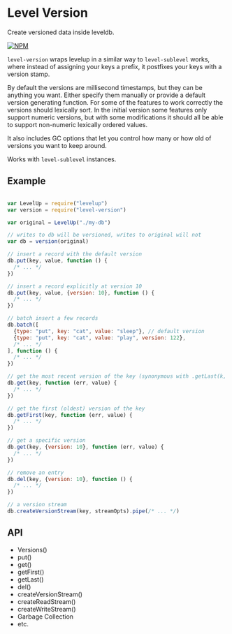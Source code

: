 Level Version
=============

Create versioned data inside leveldb.

[![NPM](https://nodei.co/npm/level-version.png)](https://nodei.co/npm/level-version/)

`level-version` wraps levelup in a similar way to `level-sublevel` works, where instead of assigning your keys a prefix, it postfixes your keys with a version stamp.

By default the versions are millisecond timestamps, but they can be anything you want. Either specify them manually or provide a default version generating function. For some of the features to work correctly the versions should lexically sort. In the initial version some features only support numeric versions, but with some modifications it should all be able to support non-numeric lexically ordered values.

It also includes GC options that let you control how many or how old of versions you want to keep around.

Works with `level-sublevel` instances.

Example
-------

```javascript

var LevelUp = require("levelup")
var version = require("level-version")

var original = LevelUp("./my-db")

// writes to db will be versioned, writes to original will not
var db = version(original)

// insert a record with the default version
db.put(key, value, function () {
  /* ... */
})

// insert a record explicitly at version 10
db.put(key, value, {version: 10}, function () {
  /* ... */
})

// batch insert a few records
db.batch([
  {type: "put", key: "cat", value: "sleep"}, // default version
  {type: "put", key: "cat", value: "play", version: 122},
  /* ... */
], function () {
  /* ... */
})

// get the most recent version of the key (synonymous with .getLast(k, cb))
db.get(key, function (err, value) {
  /* ... */
})

// get the first (oldest) version of the key
db.getFirst(key, function (err, value) {
  /* ... */
})

// get a specific version
db.get(key, {version: 10}, function (err, value) {
  /* ... */
})

// remove an entry
db.del(key, {version: 10}, function () {
  /* ... */
})

// a version stream
db.createVersionStream(key, streamOpts).pipe(/* ... */)

```

API
---

  * Versions()
  * put()
  * get()
  * getFirst()
  * getLast()
  * del()
  * createVersionStream()
  * createReadStream()
  * createWriteStream()
  * Garbage Collection
  * etc.
